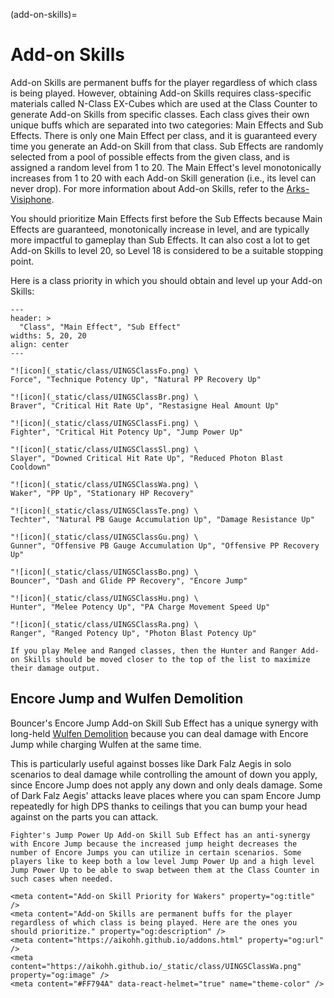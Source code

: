 (add-on-skills)=
# Add-on Skills

Add-on Skills are permanent buffs for the player regardless of which class is being played.
However, obtaining Add-on Skills requires class-specific materials called N-Class EX-Cubes which are used at the Class Counter to generate Add-on Skills from specific classes.
Each class gives their own unique buffs which are separated into two categories: Main Effects and Sub Effects.
There is only one Main Effect per class, and it is guaranteed every time you generate an Add-on Skill from that class.
Sub Effects are randomly selected from a pool of possible effects from the given class, and is assigned a random level from 1 to 20.
The Main Effect's level monotonically increases from 1 to 20 with each Add-on Skill generation (i.e., its level can never drop).
For more information about Add-on Skills, refer to the [Arks-Visiphone](https://pso2na.arks-visiphone.com/wiki/Portal:New_Genesis/Add-on_Skills).

You should prioritize Main Effects first before the Sub Effects because Main Effects are guaranteed, monotonically increase in level, and are typically more impactful to gameplay than Sub Effects.
It can also cost a lot to get Add-on Skills to level 20, so Level 18 is considered to be a suitable stopping point.

Here is a class priority in which you should obtain and level up your Add-on Skills:

```{csv-table}
---
header: >
  "Class", "Main Effect", "Sub Effect"
widths: 5, 20, 20
align: center
---

"![icon](_static/class/UINGSClassFo.png) \
Force", "Technique Potency Up", "Natural PP Recovery Up"

"![icon](_static/class/UINGSClassBr.png) \
Braver", "Critical Hit Rate Up", "Restasigne Heal Amount Up"

"![icon](_static/class/UINGSClassFi.png) \
Fighter", "Critical Hit Potency Up", "Jump Power Up"

"![icon](_static/class/UINGSClassSl.png) \
Slayer", "Downed Critical Hit Rate Up", "Reduced Photon Blast Cooldown"

"![icon](_static/class/UINGSClassWa.png) \
Waker", "PP Up", "Stationary HP Recovery"

"![icon](_static/class/UINGSClassTe.png) \
Techter", "Natural PB Gauge Accumulation Up", "Damage Resistance Up"

"![icon](_static/class/UINGSClassGu.png) \
Gunner", "Offensive PB Gauge Accumulation Up", "Offensive PP Recovery Up"

"![icon](_static/class/UINGSClassBo.png) \
Bouncer", "Dash and Glide PP Recovery", "Encore Jump"

"![icon](_static/class/UINGSClassHu.png) \
Hunter", "Melee Potency Up", "PA Charge Movement Speed Up"

"![icon](_static/class/UINGSClassRa.png) \
Ranger", "Ranged Potency Up", "Photon Blast Potency Up"

```

```{note}
If you play Melee and Ranged classes, then the Hunter and Ranger Add-on Skills should be moved closer to the top of the list to maximize their damage output.
```

## Encore Jump and Wulfen Demolition

Bouncer's Encore Jump Add-on Skill Sub Effect has a unique synergy with long-held [Wulfen Demolition](#wulfen-demolition) because you can deal damage with Encore Jump while charging Wulfen at the same time.

This is particularly useful against bosses like Dark Falz Aegis in solo scenarios to deal damage while controlling the amount of down you apply, since Encore Jump does not apply any down and only deals damage.
Some of Dark Falz Aegis' attacks leave places where you can spam Encore Jump repeatedly for high DPS thanks to ceilings that you can bump your head against on the parts you can attack.

```{note}
Fighter's Jump Power Up Add-on Skill Sub Effect has an anti-synergy with Encore Jump because the increased jump height decreases the number of Encore Jumps you can utilize in certain scenarios. Some players like to keep both a low level Jump Power Up and a high level Jump Power Up to be able to swap between them at the Class Counter in such cases when needed.
```

```{raw} html
<meta content="Add-on Skill Priority for Wakers" property="og:title" />
<meta content="Add-on Skills are permanent buffs for the player regardless of which class is being played. Here are the ones you should prioritize." property="og:description" />
<meta content="https://aikohh.github.io/addons.html" property="og:url" />
<meta content="https://aikohh.github.io/_static/class/UINGSClassWa.png" property="og:image" />
<meta content="#FF794A" data-react-helmet="true" name="theme-color" />
```